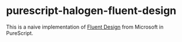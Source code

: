 # purescript-halogen-fluent-design

This is a naive implementation of [Fluent Design](https://www.microsoft.com/design/fluent/#/) from Microsoft in PureScript.
